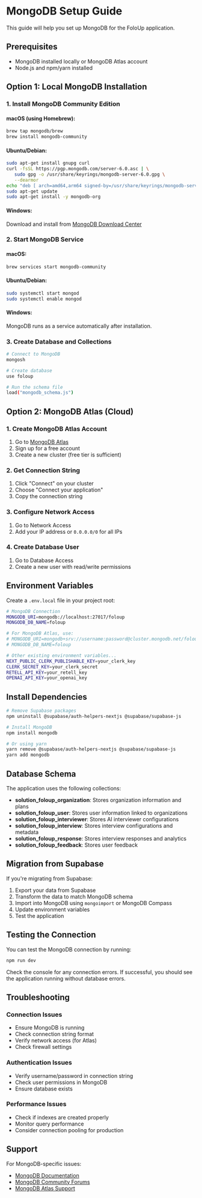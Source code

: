 # MongoDB Setup Guide

This guide will help you set up MongoDB for the FoloUp application.

## Prerequisites

- MongoDB installed locally or MongoDB Atlas account
- Node.js and npm/yarn installed

## Option 1: Local MongoDB Installation

### 1. Install MongoDB Community Edition

#### macOS (using Homebrew):
```bash
brew tap mongodb/brew
brew install mongodb-community
```

#### Ubuntu/Debian:
```bash
sudo apt-get install gnupg curl
curl -fsSL https://pgp.mongodb.com/server-6.0.asc | \
   sudo gpg -o /usr/share/keyrings/mongodb-server-6.0.gpg \
   --dearmor
echo "deb [ arch=amd64,arm64 signed-by=/usr/share/keyrings/mongodb-server-6.0.gpg ] https://repo.mongodb.org/apt/ubuntu jammy/mongodb-org/6.0 multiverse" | sudo tee /etc/apt/sources.list.d/mongodb-org-6.0.list
sudo apt-get update
sudo apt-get install -y mongodb-org
```

#### Windows:
Download and install from [MongoDB Download Center](https://www.mongodb.com/try/download/community)

### 2. Start MongoDB Service

#### macOS:
```bash
brew services start mongodb-community
```

#### Ubuntu/Debian:
```bash
sudo systemctl start mongod
sudo systemctl enable mongod
```

#### Windows:
MongoDB runs as a service automatically after installation.

### 3. Create Database and Collections

```bash
# Connect to MongoDB
mongosh

# Create database
use foloup

# Run the schema file
load("mongodb_schema.js")
```

## Option 2: MongoDB Atlas (Cloud)

### 1. Create MongoDB Atlas Account
1. Go to [MongoDB Atlas](https://www.mongodb.com/atlas)
2. Sign up for a free account
3. Create a new cluster (free tier is sufficient)

### 2. Get Connection String
1. Click "Connect" on your cluster
2. Choose "Connect your application"
3. Copy the connection string

### 3. Configure Network Access
1. Go to Network Access
2. Add your IP address or `0.0.0.0/0` for all IPs

### 4. Create Database User
1. Go to Database Access
2. Create a new user with read/write permissions

## Environment Variables

Create a `.env.local` file in your project root:

```bash
# MongoDB Connection
MONGODB_URI=mongodb://localhost:27017/foloup
MONGODB_DB_NAME=foloup

# For MongoDB Atlas, use:
# MONGODB_URI=mongodb+srv://username:password@cluster.mongodb.net/foloup?retryWrites=true&w=majority
# MONGODB_DB_NAME=foloup

# Other existing environment variables...
NEXT_PUBLIC_CLERK_PUBLISHABLE_KEY=your_clerk_key
CLERK_SECRET_KEY=your_clerk_secret
RETELL_API_KEY=your_retell_key
OPENAI_API_KEY=your_openai_key
```

## Install Dependencies

```bash
# Remove Supabase packages
npm uninstall @supabase/auth-helpers-nextjs @supabase/supabase-js

# Install MongoDB
npm install mongodb

# Or using yarn
yarn remove @supabase/auth-helpers-nextjs @supabase/supabase-js
yarn add mongodb
```

## Database Schema

The application uses the following collections:

- **solution_foloup_organization**: Stores organization information and plans
- **solution_foloup_user**: Stores user information linked to organizations
- **solution_foloup_interviewer**: Stores AI interviewer configurations
- **solution_foloup_interview**: Stores interview configurations and metadata
- **solution_foloup_response**: Stores interview responses and analytics
- **solution_foloup_feedback**: Stores user feedback

## Migration from Supabase

If you're migrating from Supabase:

1. Export your data from Supabase
2. Transform the data to match MongoDB schema
3. Import into MongoDB using `mongoimport` or MongoDB Compass
4. Update environment variables
5. Test the application

## Testing the Connection

You can test the MongoDB connection by running:

```bash
npm run dev
```

Check the console for any connection errors. If successful, you should see the application running without database errors.

## Troubleshooting

### Connection Issues
- Ensure MongoDB is running
- Check connection string format
- Verify network access (for Atlas)
- Check firewall settings

### Authentication Issues
- Verify username/password in connection string
- Check user permissions in MongoDB
- Ensure database exists

### Performance Issues
- Check if indexes are created properly
- Monitor query performance
- Consider connection pooling for production

## Support

For MongoDB-specific issues:
- [MongoDB Documentation](https://docs.mongodb.com/)
- [MongoDB Community Forums](https://community.mongodb.com/)
- [MongoDB Atlas Support](https://docs.atlas.mongodb.com/support/)
